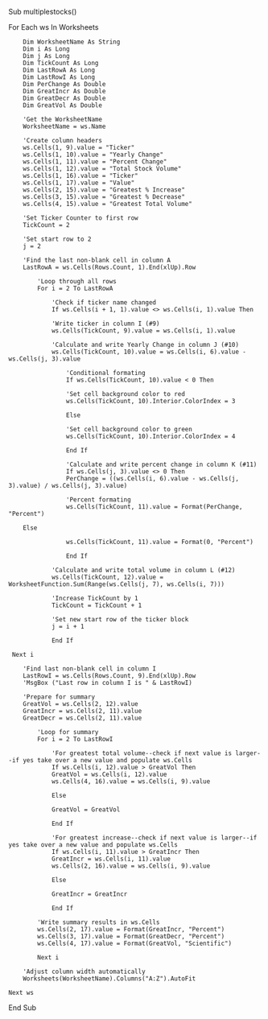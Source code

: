 Sub multiplestocks()


For Each ws In Worksheets
    
        Dim WorksheetName As String
        Dim i As Long
        Dim j As Long
        Dim TickCount As Long
        Dim LastRowA As Long
        Dim LastRowI As Long
        Dim PerChange As Double
        Dim GreatIncr As Double
        Dim GreatDecr As Double
        Dim GreatVol As Double
        
        'Get the WorksheetName
        WorksheetName = ws.Name
        
        'Create column headers
        ws.Cells(1, 9).value = "Ticker"
        ws.Cells(1, 10).value = "Yearly Change"
        ws.Cells(1, 11).value = "Percent Change"
        ws.Cells(1, 12).value = "Total Stock Volume"
        ws.Cells(1, 16).value = "Ticker"
        ws.Cells(1, 17).value = "Value"
        ws.Cells(2, 15).value = "Greatest % Increase"
        ws.Cells(3, 15).value = "Greatest % Decrease"
        ws.Cells(4, 15).value = "Greatest Total Volume"
        
        'Set Ticker Counter to first row
        TickCount = 2
        
        'Set start row to 2
        j = 2
        
        'Find the last non-blank cell in column A
        LastRowA = ws.Cells(Rows.Count, 1).End(xlUp).Row
        
            'Loop through all rows
            For i = 2 To LastRowA
            
                'Check if ticker name changed
                If ws.Cells(i + 1, 1).value <> ws.Cells(i, 1).value Then
                
                'Write ticker in column I (#9)
                ws.Cells(TickCount, 9).value = ws.Cells(i, 1).value
                
                'Calculate and write Yearly Change in column J (#10)
                ws.Cells(TickCount, 10).value = ws.Cells(i, 6).value - ws.Cells(j, 3).value
                
                    'Conditional formating
                    If ws.Cells(TickCount, 10).value < 0 Then
                    
                    'Set cell background color to red
                    ws.Cells(TickCount, 10).Interior.ColorIndex = 3
                
                    Else
                
                    'Set cell background color to green
                    ws.Cells(TickCount, 10).Interior.ColorIndex = 4
                
                    End If
                    
                    'Calculate and write percent change in column K (#11)
                    If ws.Cells(j, 3).value <> 0 Then
                    PerChange = ((ws.Cells(i, 6).value - ws.Cells(j, 3).value) / ws.Cells(j, 3).value)
                    
                    'Percent formating
                    ws.Cells(TickCount, 11).value = Format(PerChange, "Percent")
        
        Else
                    
                    ws.Cells(TickCount, 11).value = Format(0, "Percent")
                    
                    End If
                    
                'Calculate and write total volume in column L (#12)
                ws.Cells(TickCount, 12).value = WorksheetFunction.Sum(Range(ws.Cells(j, 7), ws.Cells(i, 7)))
                
                'Increase TickCount by 1
                TickCount = TickCount + 1
                
                'Set new start row of the ticker block
                j = i + 1
                
                End If
                
     Next i
            
        'Find last non-blank cell in column I
        LastRowI = ws.Cells(Rows.Count, 9).End(xlUp).Row
        'MsgBox ("Last row in column I is " & LastRowI)
        
        'Prepare for summary
        GreatVol = ws.Cells(2, 12).value
        GreatIncr = ws.Cells(2, 11).value
        GreatDecr = ws.Cells(2, 11).value
        
            'Loop for summary
            For i = 2 To LastRowI
            
                'For greatest total volume--check if next value is larger--if yes take over a new value and populate ws.Cells
                If ws.Cells(i, 12).value > GreatVol Then
                GreatVol = ws.Cells(i, 12).value
                ws.Cells(4, 16).value = ws.Cells(i, 9).value
                
                Else
                
                GreatVol = GreatVol
                
                End If
                
                'For greatest increase--check if next value is larger--if yes take over a new value and populate ws.Cells
                If ws.Cells(i, 11).value > GreatIncr Then
                GreatIncr = ws.Cells(i, 11).value
                ws.Cells(2, 16).value = ws.Cells(i, 9).value
                
                Else
                
                GreatIncr = GreatIncr
                
                End If
                
            'Write summary results in ws.Cells
            ws.Cells(2, 17).value = Format(GreatIncr, "Percent")
            ws.Cells(3, 17).value = Format(GreatDecr, "Percent")
            ws.Cells(4, 17).value = Format(GreatVol, "Scientific")
            
            Next i
            
        'Adjust column width automatically
        Worksheets(WorksheetName).Columns("A:Z").AutoFit
            
    Next ws
        

End Sub

